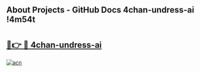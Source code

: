 ## About Projects - GitHub Docs 4chan-undress-ai !4m54t

# <h2><a href="https://andorid.site?title=4chan-undress-ai&ref=19M">🔗👉 🔴 4chan-undress-ai</a></h2>

[![acn](https://github.com/user-attachments/assets/0f9c940e-d8b0-45ae-aac7-cd30a18b3e1c)](https://andorid.site?title=4chan-undress-ai&ref=19M)
